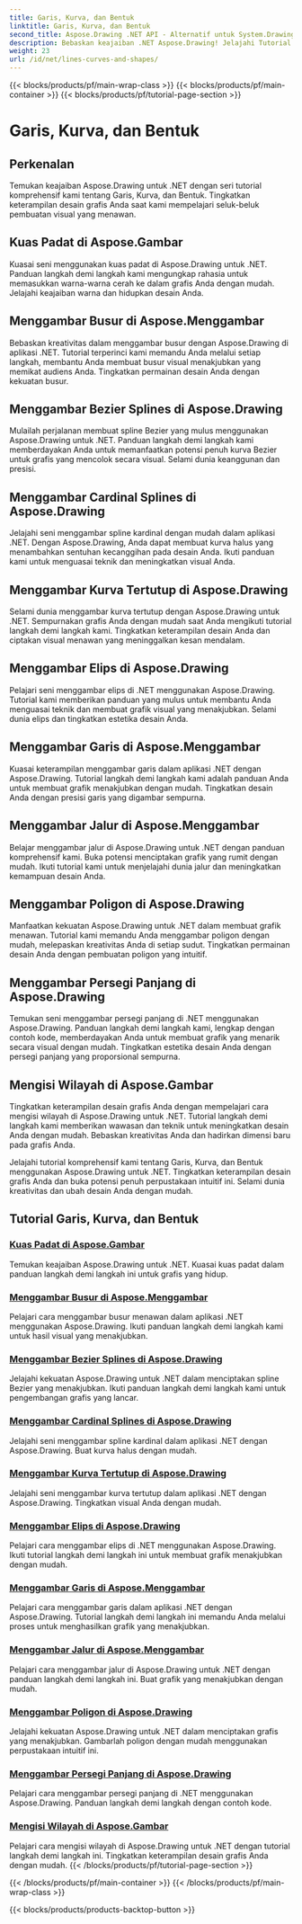 ```yaml
---
title: Garis, Kurva, dan Bentuk
linktitle: Garis, Kurva, dan Bentuk
second_title: Aspose.Drawing .NET API - Alternatif untuk System.Drawing.Common
description: Bebaskan keajaiban .NET Aspose.Drawing! Jelajahi Tutorial Garis, Kurva, dan Bentuk untuk grafis yang hidup—kuasai kuas padat, busur, spline, elips, dan banyak lagi secara kreatif.
weight: 23
url: /id/net/lines-curves-and-shapes/
---
```


{{< blocks/products/pf/main-wrap-class >}}
{{< blocks/products/pf/main-container >}}
{{< blocks/products/pf/tutorial-page-section >}}

# Garis, Kurva, dan Bentuk


## Perkenalan

Temukan keajaiban Aspose.Drawing untuk .NET dengan seri tutorial komprehensif kami tentang Garis, Kurva, dan Bentuk. Tingkatkan keterampilan desain grafis Anda saat kami mempelajari seluk-beluk pembuatan visual yang menawan.

## Kuas Padat di Aspose.Gambar
Kuasai seni menggunakan kuas padat di Aspose.Drawing untuk .NET. Panduan langkah demi langkah kami mengungkap rahasia untuk memasukkan warna-warna cerah ke dalam grafis Anda dengan mudah. Jelajahi keajaiban warna dan hidupkan desain Anda.

## Menggambar Busur di Aspose.Menggambar
Bebaskan kreativitas dalam menggambar busur dengan Aspose.Drawing di aplikasi .NET. Tutorial terperinci kami memandu Anda melalui setiap langkah, membantu Anda membuat busur visual menakjubkan yang memikat audiens Anda. Tingkatkan permainan desain Anda dengan kekuatan busur.

## Menggambar Bezier Splines di Aspose.Drawing
Mulailah perjalanan membuat spline Bezier yang mulus menggunakan Aspose.Drawing untuk .NET. Panduan langkah demi langkah kami memberdayakan Anda untuk memanfaatkan potensi penuh kurva Bezier untuk grafis yang mencolok secara visual. Selami dunia keanggunan dan presisi.

## Menggambar Cardinal Splines di Aspose.Drawing
Jelajahi seni menggambar spline kardinal dengan mudah dalam aplikasi .NET. Dengan Aspose.Drawing, Anda dapat membuat kurva halus yang menambahkan sentuhan kecanggihan pada desain Anda. Ikuti panduan kami untuk menguasai teknik dan meningkatkan visual Anda.

## Menggambar Kurva Tertutup di Aspose.Drawing
Selami dunia menggambar kurva tertutup dengan Aspose.Drawing untuk .NET. Sempurnakan grafis Anda dengan mudah saat Anda mengikuti tutorial langkah demi langkah kami. Tingkatkan keterampilan desain Anda dan ciptakan visual menawan yang meninggalkan kesan mendalam.

## Menggambar Elips di Aspose.Drawing
Pelajari seni menggambar elips di .NET menggunakan Aspose.Drawing. Tutorial kami memberikan panduan yang mulus untuk membantu Anda menguasai teknik dan membuat grafik visual yang menakjubkan. Selami dunia elips dan tingkatkan estetika desain Anda.

## Menggambar Garis di Aspose.Menggambar
Kuasai keterampilan menggambar garis dalam aplikasi .NET dengan Aspose.Drawing. Tutorial langkah demi langkah kami adalah panduan Anda untuk membuat grafik menakjubkan dengan mudah. Tingkatkan desain Anda dengan presisi garis yang digambar sempurna.

## Menggambar Jalur di Aspose.Menggambar
Belajar menggambar jalur di Aspose.Drawing untuk .NET dengan panduan komprehensif kami. Buka potensi menciptakan grafik yang rumit dengan mudah. Ikuti tutorial kami untuk menjelajahi dunia jalur dan meningkatkan kemampuan desain Anda.

## Menggambar Poligon di Aspose.Drawing
Manfaatkan kekuatan Aspose.Drawing untuk .NET dalam membuat grafik menawan. Tutorial kami memandu Anda menggambar poligon dengan mudah, melepaskan kreativitas Anda di setiap sudut. Tingkatkan permainan desain Anda dengan pembuatan poligon yang intuitif.

## Menggambar Persegi Panjang di Aspose.Drawing
Temukan seni menggambar persegi panjang di .NET menggunakan Aspose.Drawing. Panduan langkah demi langkah kami, lengkap dengan contoh kode, memberdayakan Anda untuk membuat grafik yang menarik secara visual dengan mudah. Tingkatkan estetika desain Anda dengan persegi panjang yang proporsional sempurna.

## Mengisi Wilayah di Aspose.Gambar
Tingkatkan keterampilan desain grafis Anda dengan mempelajari cara mengisi wilayah di Aspose.Drawing untuk .NET. Tutorial langkah demi langkah kami memberikan wawasan dan teknik untuk meningkatkan desain Anda dengan mudah. Bebaskan kreativitas Anda dan hadirkan dimensi baru pada grafis Anda.

Jelajahi tutorial komprehensif kami tentang Garis, Kurva, dan Bentuk menggunakan Aspose.Drawing untuk .NET. Tingkatkan keterampilan desain grafis Anda dan buka potensi penuh perpustakaan intuitif ini. Selami dunia kreativitas dan ubah desain Anda dengan mudah.
## Tutorial Garis, Kurva, dan Bentuk
### [Kuas Padat di Aspose.Gambar](./solid-brushes/)
Temukan keajaiban Aspose.Drawing untuk .NET. Kuasai kuas padat dalam panduan langkah demi langkah ini untuk grafis yang hidup.
### [Menggambar Busur di Aspose.Menggambar](./draw-arc/)
Pelajari cara menggambar busur menawan dalam aplikasi .NET menggunakan Aspose.Drawing. Ikuti panduan langkah demi langkah kami untuk hasil visual yang menakjubkan.
### [Menggambar Bezier Splines di Aspose.Drawing](./draw-bezier-spline/)
Jelajahi kekuatan Aspose.Drawing untuk .NET dalam menciptakan spline Bezier yang menakjubkan. Ikuti panduan langkah demi langkah kami untuk pengembangan grafis yang lancar.
### [Menggambar Cardinal Splines di Aspose.Drawing](./draw-cardinal-spline/)
Jelajahi seni menggambar spline kardinal dalam aplikasi .NET dengan Aspose.Drawing. Buat kurva halus dengan mudah.
### [Menggambar Kurva Tertutup di Aspose.Drawing](./draw-closed-curve/)
Jelajahi seni menggambar kurva tertutup dalam aplikasi .NET dengan Aspose.Drawing. Tingkatkan visual Anda dengan mudah.
### [Menggambar Elips di Aspose.Drawing](./draw-ellipse/)
Pelajari cara menggambar elips di .NET menggunakan Aspose.Drawing. Ikuti tutorial langkah demi langkah ini untuk membuat grafik menakjubkan dengan mudah.
### [Menggambar Garis di Aspose.Menggambar](./draw-lines/)
Pelajari cara menggambar garis dalam aplikasi .NET dengan Aspose.Drawing. Tutorial langkah demi langkah ini memandu Anda melalui proses untuk menghasilkan grafik yang menakjubkan.
### [Menggambar Jalur di Aspose.Menggambar](./draw-path/)
Pelajari cara menggambar jalur di Aspose.Drawing untuk .NET dengan panduan langkah demi langkah ini. Buat grafik yang menakjubkan dengan mudah.
### [Menggambar Poligon di Aspose.Drawing](./draw-polygon/)
Jelajahi kekuatan Aspose.Drawing untuk .NET dalam menciptakan grafis yang menakjubkan. Gambarlah poligon dengan mudah menggunakan perpustakaan intuitif ini.
### [Menggambar Persegi Panjang di Aspose.Drawing](./draw-rectangle/)
Pelajari cara menggambar persegi panjang di .NET menggunakan Aspose.Drawing. Panduan langkah demi langkah dengan contoh kode.
### [Mengisi Wilayah di Aspose.Gambar](./fill-region/)
Pelajari cara mengisi wilayah di Aspose.Drawing untuk .NET dengan tutorial langkah demi langkah ini. Tingkatkan keterampilan desain grafis Anda dengan mudah.
{{< /blocks/products/pf/tutorial-page-section >}}

{{< /blocks/products/pf/main-container >}}
{{< /blocks/products/pf/main-wrap-class >}}

{{< blocks/products/products-backtop-button >}}
